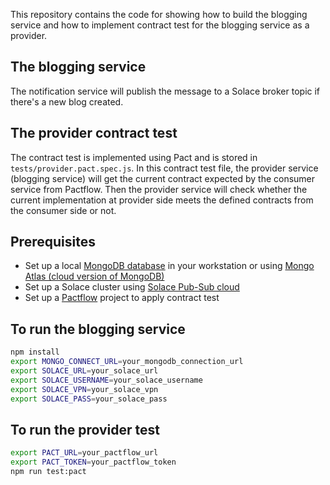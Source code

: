 This repository contains the code for showing how to build the blogging service and how to implement contract test for the blogging service as a provider.

## The blogging service
The notification service will publish the message to a Solace broker topic if there's a new blog created.
## The provider contract test
The contract test is implemented using Pact and is stored in `tests/provider.pact.spec.js`. In this contract test file, the provider service (blogging service) will get the current contract expected by the consumer service from Pactflow. Then the provider service will check whether the current implementation at provider side meets the defined contracts from the consumer side or not.

## Prerequisites

- Set up a local [MongoDB database](https://www.mongodb.com/) in your workstation or using [Mongo Atlas (cloud version of MongoDB)](https://www.mongodb.com/atlas/database)
- Set up a Solace cluster using [Solace Pub-Sub cloud](https://solace.com/products/platform/cloud/)
- Set up a [Pactflow](https://pactflow.io/) project to apply contract test

## To run the blogging service

```bash
npm install
export MONGO_CONNECT_URL=your_mongodb_connection_url
export SOLACE_URL=your_solace_url
export SOLACE_USERNAME=your_solace_username
export SOLACE_VPN=your_solace_vpn
export SOLACE_PASS=your_solace_pass
```

## To run the provider test

```bash
export PACT_URL=your_pactflow_url
export PACT_TOKEN=your_pactflow_token
npm run test:pact
```